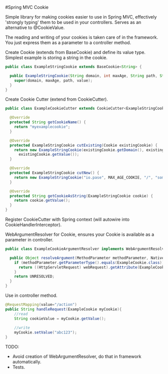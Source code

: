#Spring MVC Cookie

Simple library for making cookies easier to use in Spring MVC, effectively 'strongly typing' them to be used in your controllers. Serves as an alternative to @CookieValue.

The reading and writing of your cookies is taken care of in the framework. You just express them as a parameter to a controller method.

Create Cookie (extends from BaseCookie) and define its value type. Simplest example is storing a string in the cookie.

```java
public class ExampleStringCookie extends BaseCookie<String> {

  public ExampleStringCookie(String domain, int maxAge, String path, String value) {
    super(domain, maxAge, path, value);
  }
}
```

Create Cookie Cutter (extend from CookieCutter).

```java
public class ExampleCookieCutter extends CookieCutter<ExampleStringCookie> {

  @Override
  protected String getCookieName() {
    return "myexamplecookie";
  }

  @Override
  protected ExampleStringCookie cutExisting(Cookie existingCookie) {
    return new ExampleStringCookie(existingCookie.getDomain(), existingCookie.getMaxAge(), existingCookie.getPath(),
      existingCookie.getValue());
  }

  @Override
  protected ExampleStringCookie cutNew() {
    return new ExampleStringCookie("io.pase", MAX_AGE_COOKIE, "/", "some-default-value");
  }

  @Override
  protected String getCookieAsString(ExampleStringCookie cookie) {
    return cookie.getValue();
  }
}
```

Register CookieCutter with Spring context (will autowire into CookieHandlerInterceptor).

WebArgumentResolver for Cookie, ensures your Cookie is available as a parameter in controller.

```java
public class ExampleCookieArgumentResolver implements WebArgumentResolver {

  public Object resolveArgument(MethodParameter methodParameter, NativeWebRequest webRequest) {
    if (methodParameter.getParameterType().equals(ExampleCookie.class)) {
      return ((HttpServletRequest) webRequest).getAttribute(ExampleCookie.class.getName());
    }
    return UNRESOLVED;
  }
}
```

Use in controller method.

```java
@RequestMapping(value="/action")
public String handleRequest(ExampleCookie myCookie){
    //read
    String cookieValue = myCookie.getValue();
    
    //write
    myCookie.setValue("abc123");
} 
```

TODO:

- Avoid creation of WebArgumentResolver, do that in framework automatically.
- Tests.
